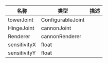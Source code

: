 | 名称 | 类型 | 描述 |
| ----------- | ----------- | ----------- |
| towerJoint | ConfigurableJoint |  |
| HingeJoint | cannonJoint |  |
| Renderer | cannonRenderer |  |
| sensitivityX | float |  |
| sensitivityY | float |  |
